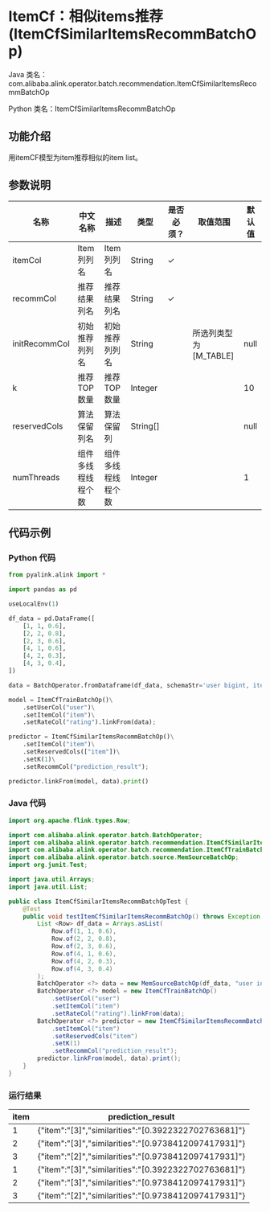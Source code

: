 # ItemCf：相似items推荐 (ItemCfSimilarItemsRecommBatchOp)
Java 类名：com.alibaba.alink.operator.batch.recommendation.ItemCfSimilarItemsRecommBatchOp

Python 类名：ItemCfSimilarItemsRecommBatchOp


## 功能介绍
 用itemCF模型为item推荐相似的item list。


## 参数说明

| 名称 | 中文名称 | 描述 | 类型 | 是否必须？ | 取值范围 | 默认值 |
| --- | --- | --- | --- | --- | --- | --- |
| itemCol | Item列列名 | Item列列名 | String | ✓ |  |  |
| recommCol | 推荐结果列名 | 推荐结果列名 | String | ✓ |  |  |
| initRecommCol | 初始推荐列列名 | 初始推荐列列名 | String |  | 所选列类型为 [M_TABLE] | null |
| k | 推荐TOP数量 | 推荐TOP数量 | Integer |  |  | 10 |
| reservedCols | 算法保留列名 | 算法保留列 | String[] |  |  | null |
| numThreads | 组件多线程线程个数 | 组件多线程线程个数 | Integer |  |  | 1 |

## 代码示例
### Python 代码
```python
from pyalink.alink import *

import pandas as pd

useLocalEnv(1)

df_data = pd.DataFrame([
    [1, 1, 0.6],
    [2, 2, 0.8],
    [2, 3, 0.6],
    [4, 1, 0.6],
    [4, 2, 0.3],
    [4, 3, 0.4],
])

data = BatchOperator.fromDataframe(df_data, schemaStr='user bigint, item bigint, rating double')

model = ItemCfTrainBatchOp()\
    .setUserCol("user")\
    .setItemCol("item")\
    .setRateCol("rating").linkFrom(data);

predictor = ItemCfSimilarItemsRecommBatchOp()\
    .setItemCol("item")\
    .setReservedCols(["item"])\
    .setK(1)\
    .setRecommCol("prediction_result");

predictor.linkFrom(model, data).print()
```
### Java 代码
```java
import org.apache.flink.types.Row;

import com.alibaba.alink.operator.batch.BatchOperator;
import com.alibaba.alink.operator.batch.recommendation.ItemCfSimilarItemsRecommBatchOp;
import com.alibaba.alink.operator.batch.recommendation.ItemCfTrainBatchOp;
import com.alibaba.alink.operator.batch.source.MemSourceBatchOp;
import org.junit.Test;

import java.util.Arrays;
import java.util.List;

public class ItemCfSimilarItemsRecommBatchOpTest {
	@Test
	public void testItemCfSimilarItemsRecommBatchOp() throws Exception {
		List <Row> df_data = Arrays.asList(
			Row.of(1, 1, 0.6),
			Row.of(2, 2, 0.8),
			Row.of(2, 3, 0.6),
			Row.of(4, 1, 0.6),
			Row.of(4, 2, 0.3),
			Row.of(4, 3, 0.4)
		);
		BatchOperator <?> data = new MemSourceBatchOp(df_data, "user int, item int, rating double");
		BatchOperator <?> model = new ItemCfTrainBatchOp()
			.setUserCol("user")
			.setItemCol("item")
			.setRateCol("rating").linkFrom(data);
		BatchOperator <?> predictor = new ItemCfSimilarItemsRecommBatchOp()
			.setItemCol("item")
			.setReservedCols("item")
			.setK(1)
			.setRecommCol("prediction_result");
		predictor.linkFrom(model, data).print();
	}
}
```

### 运行结果
item|prediction_result
----|-----------------
1|{"item":"[3]","similarities":"[0.3922322702763681]"}
2|{"item":"[3]","similarities":"[0.9738412097417931]"}
3|{"item":"[2]","similarities":"[0.9738412097417931]"}
1|{"item":"[3]","similarities":"[0.3922322702763681]"}
2|{"item":"[3]","similarities":"[0.9738412097417931]"}
3|{"item":"[2]","similarities":"[0.9738412097417931]"}
